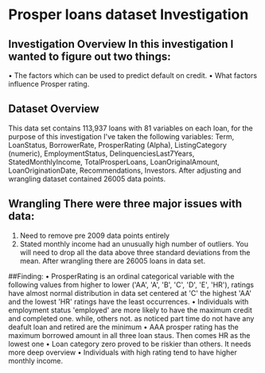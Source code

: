 # Prosper loans dataset Investigation 
## Investigation Overview In this investigation I wanted to figure out two things: 
•	The factors which can be used to predict default on credit.
•	What factors influence Prosper rating.
## Dataset Overview 
This data set contains 113,937 loans with 81 variables on each loan, for the purpose of this investigation I've taken the following variables: Term, LoanStatus, BorrowerRate, ProsperRating (Alpha), ListingCategory (numeric), EmploymentStatus, DelinquenciesLast7Years, StatedMonthlyIncome, TotalProsperLoans, LoanOriginalAmount, LoanOriginationDate, Recommendations, Investors. After adjusting and wrangling dataset contained 26005 data points.

 ## Wrangling There were three major issues with data: 
1.	Need to remove pre 2009 data points entirely
2.	Stated monthly income had an unusually high number of outliers. You will need to drop all the data above three standard deviations from the mean.
After wrangling there are 26005 loans in data set. 

##Finding:
•	ProsperRating is an ordinal categorical variable with the following values from higher to lower ('AA', 'A', 'B', 'C', 'D', 'E', 'HR'), ratings have almost normal distribution in data set centered at 'C' the highest 'AA' and the lowest 'HR' ratings have the least occurrences.
•	Individuals with employment status 'employed' are more likely to have the maximum credit and completed one. while, others not. as noticed part time do not have any deafult loan and retired are the minimum
•	AAA prosper rating has the maximum borrowed amount in all three loan staus. Then comes HR as the lowest one
•	Loan category zero proved to be riskier than others. It needs more deep overview
•	Individuals with high rating tend to have higher monthly income.
